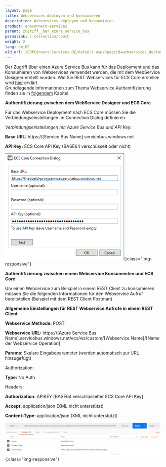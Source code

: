 ```yaml
---
layout: page
title: Webservices deployen und konsumieren
description: Webservices deployen und konsumieren
product: erpconnect-services
parent: zugriff__ber_azure_service_bus
permalink: /:collection/:path
weight: 2
lang: de_DE
old_url: /ERPConnect-Services-DE/default.aspx?pageid=webservices_deployen_und_konsumieren
---
```


Der Zugriff über einen Azure Service Bus kann für das Deployment und das Konsumieren von Webservices verwendet werden, die mit dem WebService Designer erstellt wurden. 
Wie Sie REST Webservices für ECS Core erstellen wird [hier]() erklärt.    <br>
Grundlegende Informationen zum Thema Webservice Authentifizierung finden sie in [folgendem]() Kapitel. 


**Authentifizierung zwischen dem WebService Designer und ECS Core** 

Für das Webservice Deployment nach ECS Core müssen Sie die Verbindungseinstellungen im Connection Dialog definieren.

*Verbindungseinstellungen mit Azure Service Bus und API Key:*


**Base URL:** 	https://[Service Bus Name].servicebus.windows.net  

**API Key:** 	ECS Core API Key (BASE64 verschüsselt oder nicht)  

![ecscore-webservices27](/img/content/ecscore-webservices27.png){:class="img-responsive"}

**Authentifizierung zwischen einem Webservice Konsumenten und ECS Core**
              
Um einen Webservice zum Beispiel in einem REST Client zu konsumieren müssen Sie die folgenden Informationen für den Webservice Aufruf bereitstellen (Beispiel mit dem REST Client Postman). 

**Allgemeine Einstellungen für REST Webservice Aufrufe in einem REST Client**

**Webservice Methode:** 	POST

**Webservice URL:** 		https://[Azure Service Bus Name].servicebus.windows.net/ecs/ws/custom/[Webservice Name]/[Name der Webservice Operation]

**Params:** 				Skalare Eingabeparameter (werden automatisch zur URL hinzugefügt)

Authorization: 		   

**Type:** 				   No Auth

Headers:

**Authorization:**      		APIKEY [BASE64 verschlüsselter ECS Core API Key]

**Accept:**                		application/json (XML nicht unterstützt)

**Content-Type:**      		application/json  (XML nicht unterstützt)

![ecscore-webservices28](/img/content/ecscore-webservices28.png){:class="img-responsive"}